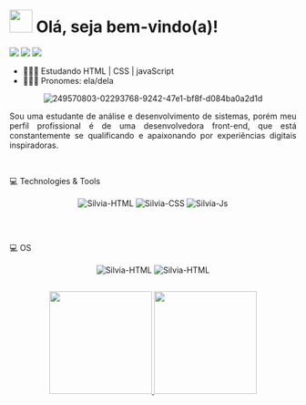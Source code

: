 ###

<h1><img src="https://i.imgur.com/0hdZ65D.gif" width="40px"> Olá, seja bem-vindo(a)!</h1>
<div>
    <a href = "mailto:silviareis104@gmail.com"><img src="https://img.shields.io/badge/Gmail-D14836?style=for-the-badge&logo=gmail&logoColor=white" target="_blank"></a>
  <a href="https://linkedin.com/in/silviareis1" target="_blank"><img src="https://img.shields.io/badge/-LinkedIn-%230077B5?style=for-the-badge&logo=linkedin&logoColor=white" target="_blank"></a>
  <a href="https://instagram.com/sreis36" target="_blank"><img src="https://img.shields.io/badge/-Instagram-%23E4405F?style=for-the-badge&logo=instagram&logoColor=white" target="_blank"></a> 


</div>


  - 👩🏾‍💻 Estudando HTML | CSS | javaScript 
  - 👩🏾‍🎓 Pronomes: ela/dela
<span align="center">
  
   ![249570803-02293768-9242-47e1-bf8f-d084ba0a2d1d](https://github.com/silviareis2/silviareis2/assets/104873230/78d65f6e-fe96-45b9-b9e7-9cd85881f4a9)
</span>  <br>
<p align="justify">
  Sou uma estudante de análise e desenvolvimento de sistemas, porém meu perfil profissional é de uma desenvolvedora front-end, que está constantemente se  qualificando e apaixonando por experiências digitais inspiradoras.
</p>
<div style="display: inline_block"><br>
  
  <p align="start"> 💻 Technologies & Tools </p>
    <img align="center" alt="Silvia-HTML"  src="https://img.shields.io/badge/HTML5-E34F26?style=for-the-badge&logo=html5&logoColor=white">
    <img align="center" alt="Silvia-CSS"  src="https://img.shields.io/badge/CSS3-1572B6?style=for-the-badge&logo=css3&logoColor=white">
  <img align="center" alt="Silvia-Js"  src="https://img.shields.io/badge/JavaScript-323330?style=for-the-badge&logo=javascript&logoColor=F7DF1E">


## </div>
<div style="display: inline_block"><br>
  
  <p align="start"> 💻 OS </p>
    <img align="center" alt="Silvia-HTML"  src="https://img.shields.io/badge/Windows-0078D6?style=for-the-badge&logo=windows&logoColor=white">
        <img align="center" alt="Silvia-HTML"  src="https://img.shields.io/badge/Ubuntu-E95420?style=for-the-badge&logo=ubuntu&logoColor=white">



## </div>

<div>
  <a href="https://github.com/silviareis2/silviareis2/">
  <img height="180em" src="https://github-readme-stats.vercel.app/api?username=silviareis2&show_icons=true&theme=dark&include_all_commits=true&count_private=true"/>
  <img height="180em" src="https://github-readme-stats.vercel.app/api/top-langs/?username=silviareis2&layout=compact&langs_count=16&theme=dark"/>
</div>  



